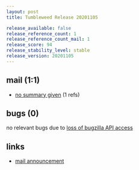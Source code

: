 ```yaml
---
layout: post
title: Tumbleweed Release 20201105

release_available: false
release_reference_count: 1
release_reference_count_mail: 1
release_score: 94
release_stability_level: stable
release_version: 20201105
---
```


## mail (1:1)

- [no summary given](https://github.com/boombatower/tumbleweed-review/issues/10) (1 refs)

## bugs (0)

<!--more-->

no relevant bugs due to [loss of bugzilla API access](https://bugzilla.opensuse.org/show_bug.cgi?id=1157722)



## links

- [mail announcement](https://github.com/boombatower/tumbleweed-review/issues/10)
